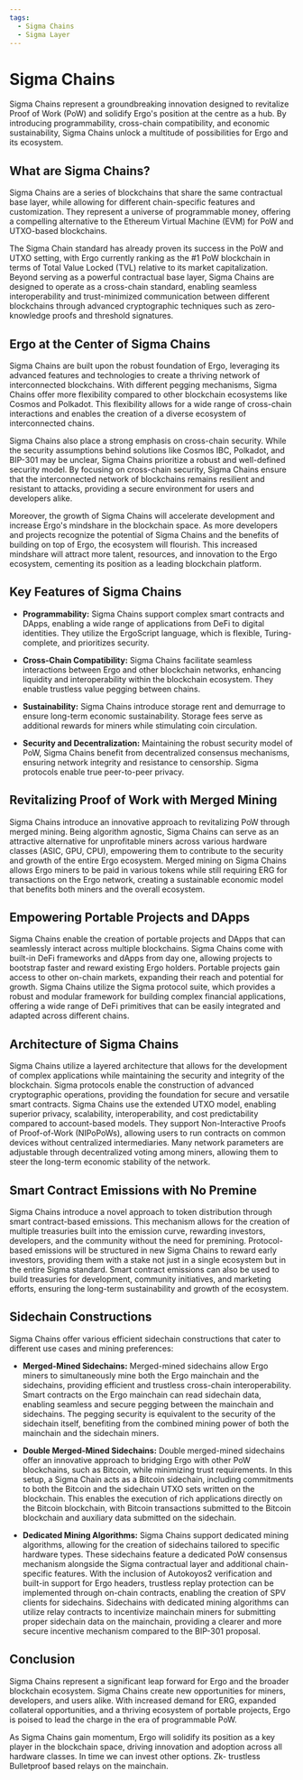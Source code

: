 ```yaml
---
tags:
  - Sigma Chains
  - Sigma Layer
---
```

# Sigma Chains

Sigma Chains represent a groundbreaking innovation designed to revitalize Proof of Work (PoW) and solidify Ergo's position at the centre as a hub. By introducing programmability, cross-chain compatibility, and economic sustainability, Sigma Chains unlock a multitude of possibilities for Ergo and its ecosystem.

## What are Sigma Chains?

Sigma Chains are a series of blockchains that share the same contractual base layer, while allowing for different chain-specific features and customization. They represent a universe of programmable money, offering a compelling alternative to the Ethereum Virtual Machine (EVM) for PoW and UTXO-based blockchains.

The Sigma Chain standard has already proven its success in the PoW and UTXO setting, with Ergo currently ranking as the #1 PoW blockchain in terms of Total Value Locked (TVL) relative to its market capitalization. Beyond serving as a powerful contractual base layer, Sigma Chains are designed to operate as a cross-chain standard, enabling seamless interoperability and trust-minimized communication between different blockchains through advanced cryptographic techniques such as zero-knowledge proofs and threshold signatures.

## Ergo at the Center of Sigma Chains

Sigma Chains are built upon the robust foundation of Ergo, leveraging its advanced features and technologies to create a thriving network of interconnected blockchains. With different pegging mechanisms, Sigma Chains offer more flexibility compared to other blockchain ecosystems like Cosmos and Polkadot. This flexibility allows for a wide range of cross-chain interactions and enables the creation of a diverse ecosystem of interconnected chains.

Sigma Chains also place a strong emphasis on cross-chain security. While the security assumptions behind solutions like Cosmos IBC, Polkadot, and BIP-301 may be unclear, Sigma Chains prioritize a robust and well-defined security model. By focusing on cross-chain security, Sigma Chains ensure that the interconnected network of blockchains remains resilient and resistant to attacks, providing a secure environment for users and developers alike.

Moreover, the growth of Sigma Chains will accelerate development and increase Ergo's mindshare in the blockchain space. As more developers and projects recognize the potential of Sigma Chains and the benefits of building on top of Ergo, the ecosystem will flourish. This increased mindshare will attract more talent, resources, and innovation to the Ergo ecosystem, cementing its position as a leading blockchain platform.

## Key Features of Sigma Chains

- **Programmability:** Sigma Chains support complex smart contracts and DApps, enabling a wide range of applications from DeFi to digital identities. They utilize the ErgoScript language, which is flexible, Turing-complete, and prioritizes security.

- **Cross-Chain Compatibility:** Sigma Chains facilitate seamless interactions between Ergo and other blockchain networks, enhancing liquidity and interoperability within the blockchain ecosystem. They enable trustless value pegging between chains.

- **Sustainability:** Sigma Chains introduce storage rent and demurrage to ensure long-term economic sustainability. Storage fees serve as additional rewards for miners while stimulating coin circulation.

- **Security and Decentralization:** Maintaining the robust security model of PoW, Sigma Chains benefit from decentralized consensus mechanisms, ensuring network integrity and resistance to censorship. Sigma protocols enable true peer-to-peer privacy.

## Revitalizing Proof of Work with Merged Mining

Sigma Chains introduce an innovative approach to revitalizing PoW through merged mining. Being algorithm agnostic, Sigma Chains can serve as an attractive alternative for unprofitable miners across various hardware classes (ASIC, GPU, CPU), empowering them to contribute to the security and growth of the entire Ergo ecosystem. Merged mining on Sigma Chains allows Ergo miners to be paid in various tokens while still requiring ERG for transactions on the Ergo network, creating a sustainable economic model that benefits both miners and the overall ecosystem.

## Empowering Portable Projects and DApps

Sigma Chains enable the creation of portable projects and DApps that can seamlessly interact across multiple blockchains. Sigma Chains come with built-in DeFi frameworks and dApps from day one, allowing projects to bootstrap faster and reward existing Ergo holders. Portable projects gain access to other on-chain markets, expanding their reach and potential for growth. Sigma Chains utilize the Sigma protocol suite, which provides a robust and modular framework for building complex financial applications, offering a wide range of DeFi primitives that can be easily integrated and adapted across different chains.

## Architecture of Sigma Chains

Sigma Chains utilize a layered architecture that allows for the development of complex applications while maintaining the security and integrity of the blockchain. Sigma protocols enable the construction of advanced cryptographic operations, providing the foundation for secure and versatile smart contracts. Sigma Chains use the extended UTXO model, enabling superior privacy, scalability, interoperability, and cost predictability compared to account-based models. They support Non-Interactive Proofs of Proof-of-Work (NIPoPoWs), allowing users to run contracts on common devices without centralized intermediaries. Many network parameters are adjustable through decentralized voting among miners, allowing them to steer the long-term economic stability of the network.

## Smart Contract Emissions with No Premine

Sigma Chains introduce a novel approach to token distribution through smart contract-based emissions. This mechanism allows for the creation of multiple treasuries built into the emission curve, rewarding investors, developers, and the community without the need for premining. Protocol-based emissions will be structured in new Sigma Chains to reward early investors, providing them with a stake not just in a single ecosystem but in the entire Sigma standard. Smart contract emissions can also be used to build treasuries for development, community initiatives, and marketing efforts, ensuring the long-term sustainability and growth of the ecosystem.

## Sidechain Constructions

Sigma Chains offer various efficient sidechain constructions that cater to different use cases and mining preferences:

- **Merged-Mined Sidechains:** Merged-mined sidechains allow Ergo miners to simultaneously mine both the Ergo mainchain and the sidechains, providing efficient and trustless cross-chain interoperability. Smart contracts on the Ergo mainchain can read sidechain data, enabling seamless and secure pegging between the mainchain and sidechains. The pegging security is equivalent to the security of the sidechain itself, benefiting from the combined mining power of both the mainchain and the sidechain miners.

- **Double Merged-Mined Sidechains:** Double merged-mined sidechains offer an innovative approach to bridging Ergo with other PoW blockchains, such as Bitcoin, while minimizing trust requirements. In this setup, a Sigma Chain acts as a Bitcoin sidechain, including commitments to both the Bitcoin and the sidechain UTXO sets written on the blockchain. This enables the execution of rich applications directly on the Bitcoin blockchain, with Bitcoin transactions submitted to the Bitcoin blockchain and auxiliary data submitted on the sidechain.

- **Dedicated Mining Algorithms:** Sigma Chains support dedicated mining algorithms, allowing for the creation of sidechains tailored to specific hardware types. These sidechains feature a dedicated PoW consensus mechanism alongside the Sigma contractual layer and additional chain-specific features. With the inclusion of Autokoyos2 verification and built-in support for Ergo headers, trustless replay protection can be implemented through on-chain contracts, enabling the creation of SPV clients for sidechains. Sidechains with dedicated mining algorithms can utilize relay contracts to incentivize mainchain miners for submitting proper sidechain data on the mainchain, providing a clearer and more secure incentive mechanism compared to the BIP-301 proposal.

## Conclusion



Sigma Chains represent a significant leap forward for Ergo and the broader blockchain ecosystem. Sigma Chains create new opportunities for miners, developers, and users alike. With increased demand for ERG, expanded collateral opportunities, and a thriving ecosystem of portable projects, Ergo is poised to lead the charge in the era of programmable PoW.

As Sigma Chains gain momentum, Ergo will solidify its position as a key player in the blockchain space, driving innovation and adoption across all hardware classes. In time we can invest other options. Zk- trustless Bulletproof based relays on the mainchain. 